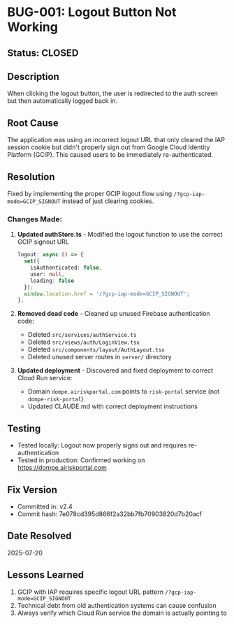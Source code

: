 # BUG-001: Logout Button Not Working

## Status: CLOSED

## Description
When clicking the logout button, the user is redirected to the auth screen but then automatically logged back in.

## Root Cause
The application was using an incorrect logout URL that only cleared the IAP session cookie but didn't properly sign out from Google Cloud Identity Platform (GCIP). This caused users to be immediately re-authenticated.

## Resolution
Fixed by implementing the proper GCIP logout flow using `/?gcp-iap-mode=GCIP_SIGNOUT` instead of just clearing cookies.

### Changes Made:
1. **Updated authStore.ts** - Modified the logout function to use the correct GCIP signout URL
   ```typescript
   logout: async () => {
     set({ 
       isAuthenticated: false,
       user: null,
       loading: false 
     });
     window.location.href = '/?gcp-iap-mode=GCIP_SIGNOUT';
   },
   ```

2. **Removed dead code** - Cleaned up unused Firebase authentication code:
   - Deleted `src/services/authService.ts`
   - Deleted `src/views/auth/LoginView.tsx`
   - Deleted `src/components/layout/AuthLayout.tsx`
   - Deleted unused server routes in `server/` directory

3. **Updated deployment** - Discovered and fixed deployment to correct Cloud Run service:
   - Domain `dompe.airiskportal.com` points to `risk-portal` service (not `dompe-risk-portal`)
   - Updated CLAUDE.md with correct deployment instructions

## Testing
- Tested locally: Logout now properly signs out and requires re-authentication
- Tested in production: Confirmed working on https://dompe.airiskportal.com

## Fix Version
- Committed in: v2.4
- Commit hash: 7e078cd395d866f2a32bb7fb70903820d7b20acf

## Date Resolved
2025-07-20

## Lessons Learned
1. GCIP with IAP requires specific logout URL pattern `/?gcp-iap-mode=GCIP_SIGNOUT`
2. Technical debt from old authentication systems can cause confusion
3. Always verify which Cloud Run service the domain is actually pointing to